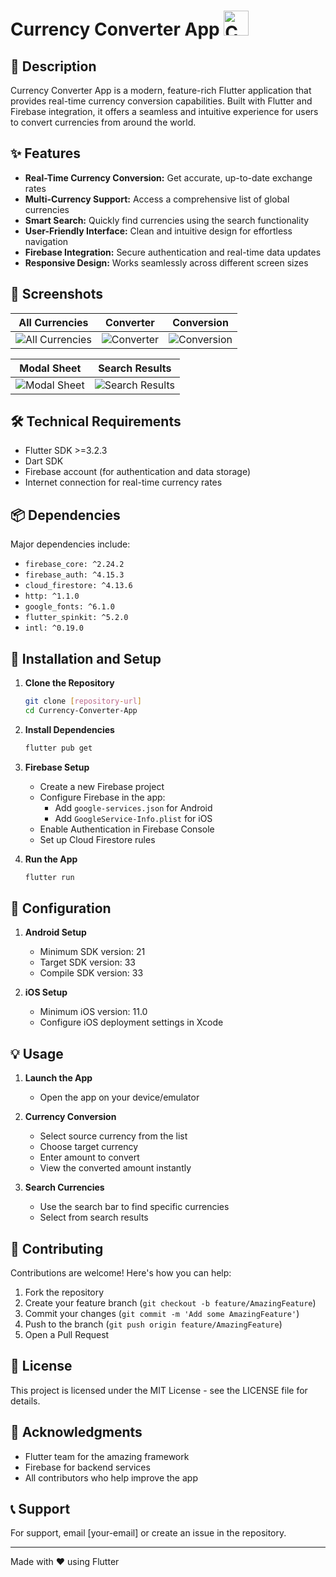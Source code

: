 # Currency Converter App <img src="projectphotos/logo.png" alt="Currency Converter App Logo" width="40" height="40">

## 📝 Description

Currency Converter App is a modern, feature-rich Flutter application that provides real-time currency conversion capabilities. Built with Flutter and Firebase integration, it offers a seamless and intuitive experience for users to convert currencies from around the world.

## ✨ Features

- **Real-Time Currency Conversion:** Get accurate, up-to-date exchange rates
- **Multi-Currency Support:** Access a comprehensive list of global currencies
- **Smart Search:** Quickly find currencies using the search functionality
- **User-Friendly Interface:** Clean and intuitive design for effortless navigation
- **Firebase Integration:** Secure authentication and real-time data updates
- **Responsive Design:** Works seamlessly across different screen sizes

## 📱 Screenshots

| All Currencies | Converter | Conversion |
|:---:|:---:|:---:|
| ![All Currencies](projectphotos/allcurrency.png) | ![Converter](projectphotos/conver.png) | ![Conversion](projectphotos/conversion.png) |

| Modal Sheet | Search Results |
|:---:|:---:|
| ![Modal Sheet](projectphotos/modalsheet.png) | ![Search Results](projectphotos/searched.png) |

## 🛠️ Technical Requirements

- Flutter SDK >=3.2.3
- Dart SDK
- Firebase account (for authentication and data storage)
- Internet connection for real-time currency rates

## 📦 Dependencies

Major dependencies include:
- `firebase_core: ^2.24.2`
- `firebase_auth: ^4.15.3`
- `cloud_firestore: ^4.13.6`
- `http: ^1.1.0`
- `google_fonts: ^6.1.0`
- `flutter_spinkit: ^5.2.0`
- `intl: ^0.19.0`

## 🚀 Installation and Setup

1. **Clone the Repository**
   ```bash
   git clone [repository-url]
   cd Currency-Converter-App
   ```

2. **Install Dependencies**
   ```bash
   flutter pub get
   ```

3. **Firebase Setup**
   - Create a new Firebase project
   - Configure Firebase in the app:
     - Add `google-services.json` for Android
     - Add `GoogleService-Info.plist` for iOS
   - Enable Authentication in Firebase Console
   - Set up Cloud Firestore rules

4. **Run the App**
   ```bash
   flutter run
   ```

## 🔧 Configuration

1. **Android Setup**
   - Minimum SDK version: 21
   - Target SDK version: 33
   - Compile SDK version: 33

2. **iOS Setup**
   - Minimum iOS version: 11.0
   - Configure iOS deployment settings in Xcode

## 💡 Usage

1. **Launch the App**
   - Open the app on your device/emulator

2. **Currency Conversion**
   - Select source currency from the list
   - Choose target currency
   - Enter amount to convert
   - View the converted amount instantly

3. **Search Currencies**
   - Use the search bar to find specific currencies
   - Select from search results

## 🤝 Contributing

Contributions are welcome! Here's how you can help:

1. Fork the repository
2. Create your feature branch (`git checkout -b feature/AmazingFeature`)
3. Commit your changes (`git commit -m 'Add some AmazingFeature'`)
4. Push to the branch (`git push origin feature/AmazingFeature`)
5. Open a Pull Request

## 📄 License

This project is licensed under the MIT License - see the LICENSE file for details.

## 🙏 Acknowledgments

- Flutter team for the amazing framework
- Firebase for backend services
- All contributors who help improve the app

## 📞 Support

For support, email [your-email] or create an issue in the repository.

---

Made with ❤️ using Flutter
